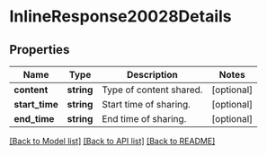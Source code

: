 # InlineResponse20028Details

## Properties
Name | Type | Description | Notes
------------ | ------------- | ------------- | -------------
**content** | **string** | Type of content shared. | [optional] 
**start_time** | **string** | Start time of sharing. | [optional] 
**end_time** | **string** | End time of sharing. | [optional] 

[[Back to Model list]](../README.md#documentation-for-models) [[Back to API list]](../README.md#documentation-for-api-endpoints) [[Back to README]](../README.md)


